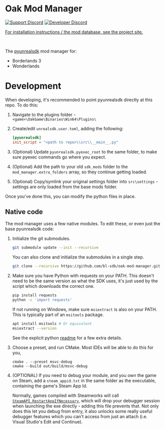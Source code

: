 # Oak Mod Manager
[![Support Discord](https://img.shields.io/static/v1?label=&message=Support%20Discord&logo=discord&color=424)](https://discord.gg/bXeqV8Ef9R)
[![Developer Discord](https://img.shields.io/static/v1?label=&message=Developer%20Discord&logo=discord&color=222)](https://discord.gg/VJXtHvh)

[For installation instructions / the mod database, see the project site.](https://bl-sdk.github.io/oak-mod-db/)

<br>

The [pyunrealsdk](https://github.com/bl-sdk/pyunrealsdk) mod manager for:
- Borderlands 3
- Wonderlands

# Development
When developing, it's recommended to point pyunrealsdk directly at this repo. To do this:

1. Navigate to the plugins folder - `<game>\OakGame\Binaries\Win64\Plugins\`

2. Create/edit `unrealsdk.user.toml`, adding the following:
   ```toml
   [pyunrealsdk]
   init_script = "<path to repo>\\src\\__main__.py"
   ```

3. (Optional) Update `pyunrealsdk.pyexec_root` to the same folder, to make sure pyexec commands go
   where you expect.

4. (Optional) Add the path to your old `sdk_mods` folder to the `mod_manager.extra_folders` array,
   so they continue getting loaded.

5. (Optional) Copy/symlink your original settings folder into `src\settings` - settings are only
   loaded from the base mods folder.

Once you've done this, you can modify the python files in place.

## Native code
The mod manager uses a few native modules. To edit these, or even just the base pyunrealsdk code:

1. Initialize the git submodules.
   ```sh
   git submodule update --init --recursive
   ```
   You can also clone and initialize the submodules in a single step.
   ```sh
   git clone --recursive https://github.com/bl-sdk/oak-mod-manager.git
   ```

2. Make sure you have Python with requests on your PATH. This doesn't need to be the same version
   as what the SDK uses, it's just used by the script which downloads the correct one.
   ```sh
   pip install requests
   python -c 'import requests'
   ```

   If not running on Windows, make sure `msiextract` is also on your PATH. This is typically part
   of an `msitools` package.
   ```sh
   apt install msitools # Or equivalent
   msiextract --version 
   ```

   See the explicit python [readme](https://github.com/bl-sdk/common_cmake/blob/master/explicit_python/Readme.md)
   for a few extra details.

3. Choose a preset, and run CMake. Most IDEs will be able to do this for you,
   ```
   cmake . --preset msvc-debug
   cmake --build out/build/msvc-debug
   ```

4. (OPTIONAL) If you need to debug your module, and you own the game on Steam, add a
   `steam_appid.txt` in the same folder as the executable, containing the game's Steam App Id.

   Normally, games compiled with Steamworks will call
   [`SteamAPI_RestartAppIfNecessary`](https://partner.steamgames.com/doc/sdk/api#SteamAPI_RestartAppIfNecessary),
   which will drop your debugger session when launching the exe directly - adding this file prevents
   that. Not only does this let you debug from entry, it also unlocks some really useful debugger
   features which you can't access from just an attach (i.e. Visual Studio's Edit and Continue).
